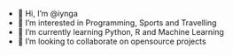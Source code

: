 - 👋 Hi, I’m @iynga
- 👀 I’m interested in Programming, Sports and Travelling
- 🌱 I’m currently learning Python, R and Machine Learning
- 💞️ I’m looking to collaborate on opensource projects

<!---
iynga/iynga is a ✨ special ✨ repository because its `README.md` (this file) appears on your GitHub profile.
You can click the Preview link to take a look at your changes.
--->
